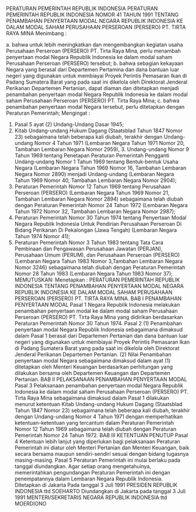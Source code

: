  PERATURAN PEMERINTAH REPUBLIK INDONESIA PERATURAN PEMERINTAH REPUBLIK INDONESIA NOMOR 41 TAHUN 1991 TENTANG PENAMBAHAN PENYERTAAN MODAL NEGARA REPUBLIK INDONESIA KE DALAM MODAL SAHAM PERUSAHAAN PERSEROAN (PERSERO) PT. TIRTA RAYA MINA
Menimbang :

a. bahwa untuk lebih meningkatkan dan mengembangkan kegiatan usaha Perusahaan Perseroan (PERSERO) PT. Tirta Raya Mina, perlu menambah penyertaan modal Negara Republik Indonesia ke dalam modal saham Perusahaan Perseroan (PERSERO) tersebut;
b. bahwa sebagian kekayaan Negara yang berasal dari Departemen Pertamina dan dana bantuan luar negeri yang digunakan untuk membiayai Proyek Perintis Pemasaran Ikan di Padang Sumatera Barat yang pada saat ini dikelola oleh Direktorat Jenderal Perikanan Departemen Pertanian, dapat diaman dan ditetapkan menjadi penambahan penyertaan modal Negara Republik Indonesia ke dalam modal saham Perusahaan Perseroan (PERSERO) PT. Tirta Raya Mina;
c. bahwa penambahan penyertaan modal Negara tersebut, perlu ditetapkan dengan Peraturan Pemerintah;
Mengingat :

1. Pasal 5 ayat (2) Undang-Undang Dasar 1945;
2. Kitab Undang-undang Hukum Dagang (Staatsblad Tahun 1847 Nomor 23) sebagaimana telah beberapa kali diubah, terakhir dengan Undang-undang Nomor 4 Tahun 1971 (Lembaran Negara Tahun 1971 Nomor 20, Tambahan Lembaran Negara Nomor 2959), 3. Undang-undang Nomor 9 Tahun 1969 tentang Penetapan Peraturan Pemerintah Pengganti Undang-undang Nomor 1 Tahun 1969 tentang Bentuk-bentuk Usaha Negara (Lembaran Negara Tahun 1969 Nomor 16, Tambahan Lembaran Negara Nomor 2890) menjadi Undang-undang (Lembaran Negara Tahun 1969 Nomor 40, Tambahan Lembaran Negara Nomor 2904);
4. Peraturan Pemerintah Nomor 12 Tahun 1969 tentang Perusahaan Perseroan (PERSERO) (Lembaran Negara Tahun 1969 Nomor 21, Tambahan Lembaran Negara Nomor 2894) sebagaimana telah diubah dengan Peraturan Pemerintah Nomor 24 Tahun 1972 (Lembaran Negara Tahun 1972 Nomor 32, Tambahan Lembaran Negara Nomor 2987);
5. Peraturan Pemerintah Nomor 30 Tahun 1974 tentang Penyertaan Modal Negara Republik lndonesia Untuk Pendirian Perusahaan Perseroan Di Bidang Perikanan Di Pekalongan (Jawa Tengah) (Lembaran Negara Tahun 1974 Nomor 41);
6. Peraturan Pemerintah Nomor 3 Tahun 1983 tentang Tata Cara Pembinaan dan Pengawasan Perusahaan Jawatan (PERJAN), Perusahaan Umum (PERUM), dan Perusahaan Perseroan (PERSERO) (Lembaran Negara Tahun 1983 Nomor 3,Tambahan Lembaran Negara Nomor 3246) sebagaimana telah diubah dengan Peraturan Pemerintah Nomor 28 Tahun 1983 (Lembaran Negara Tahun 1983 Nomor 37);
MEMUTUSKAN:
 Menetapkan : PERATURAN PEMERINTAH REPUBLIK INDONESIA TENTANG PENAMBAHAN PENYERTAAN MODAL NEGARA REPUBLIK INDONESIA KE DALAM MODAL SAHAM PERUSAHAAN PERSEROAN (PERSERO) PT. TIRTA RAYA MINA.
BAB I PENAMBAHAN PENYERTAAN MODAL
Pasal 1
Negara Republik Indonesia melakukan penambahan penyertaan modal ke dalam modal saham Perusahaan Perseroan (PERSERO) PT. Tirta Raya Mina yang didirikan berdasarkan Peraturan Pemerintah Nomor 30 Tahun 1974.
Pasal 2
(1) Penambahan penyertaan modal Negara Republik Indonesia sebagaimana dimaksud dalam Pasal 1 berasal dari Departemen Pertanian dan dana bantuan luar negeri yang digunakan untuk membiayai Proyek Perintis Pemasaran Ikan di Padang Sumatera Barat yang pada saat ini dikelola oleh Direktorat Jenderal Perikanan Departemen Pertanian.
(2) Nilai Penambahan penyertaan modal Negara sebagaimana dimaksud dalam ayat (1) ditetapkan oleh Menteri Keuangan berdasarkan perhitungan yang dilakukan bersama oleh Departemen Keuangan dan Departemen Pertanian.
BAB II PELAKSANAAN PENAMBAHAN PENYERTAAN MODAL
Pasal 3
Pelaksanaan penambahan penyertaan modal Negara Republik Indonesia ke dalam modal saham Perusahaan Perseroan (PERSERO) PT. Tirta Raya Mina sebagaimana dimaksud dalam Pasal 1 dilakukan menurut ketentuan Kitab Undang-undang Hukum Dagang (Staatsblad Tahun 1847 Nomor 23) sebagaimana telah beberapa kali diubah, terakhir dengan Undang-undang Nomor 4 Tahun 1971 dengan memperhatikan ketentuan-ketentuan yang tercantum dalam Peraturan Pemerintah Nomor 12 Tahun 1969 sebagaimana telah diubah dengan Peraturan Pemerintah Nomor 24 Tahun 1972.
BAB III KETENTUAN PENUTUP
Pasal 4
Ketentuan lebih lanjut yang diperlukan bagi pelaksanaan Peraturan Pemerintah ini diatur oleh Menteri Pertanian dan Menteri Keuangan, baik secara bersama maupun sendiri-sendiri sesuai dengan bidang tugasnya masing-masing.
Pasal 5
Peraturan Pemerintah ini mulai berlaku pada tanggal diundangkan.
Agar setiap orang mengetahuinya, memerintahkan pengundangan Peraturan Pemerintah ini dengan penempatannya dalam Lembaran Negara Republik Indonesia. Ditetapkan di Jakarta Pada tanggal 3 Juli 1991 PRESIDEN REPUBLIK INDONESIA ttd SOEHARTO Diundangkan di Jakarta pada tanggal 3 Juli 1991 MENTERI/SEKRETARIS NEGARA REPUBLIK INDONESIA ttd MOERDIONO